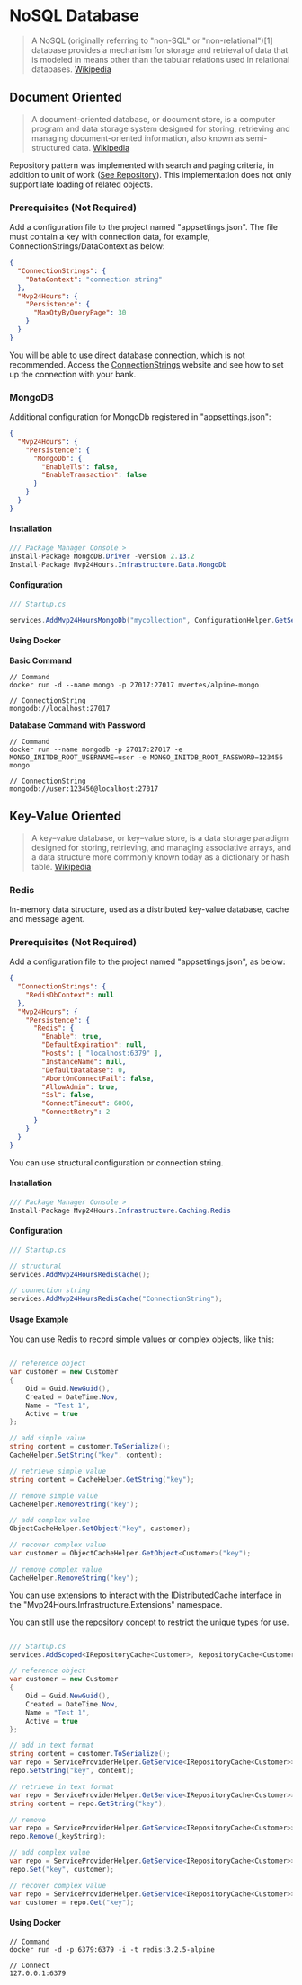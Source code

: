 # NoSQL Database
>A NoSQL (originally referring to "non-SQL" or "non-relational")[1] database provides a mechanism for storage and retrieval of data that is modeled in means other than the tabular relations used in relational databases. [Wikipedia](https://en.wikipedia.org/wiki/NoSQL)

## Document Oriented
> A document-oriented database, or document store, is a computer program and data storage system designed for storing, retrieving and managing document-oriented information, also known as semi-structured data.  [Wikipedia](https://en.wikipedia.org/wiki/Document-oriented_database)

Repository pattern was implemented with search and paging criteria, in addition to unit of work ([See Repository](en-us/database/use-repository)). This implementation does not only support late loading of related objects.

### Prerequisites (Not Required)
Add a configuration file to the project named "appsettings.json". The file must contain a key with connection data, for example, ConnectionStrings/DataContext as below:
```json
{
  "ConnectionStrings": {
    "DataContext": "connection string"
  },
  "Mvp24Hours": {
    "Persistence": {
      "MaxQtyByQueryPage": 30
    }
  }
}
```
You will be able to use direct database connection, which is not recommended. Access the [ConnectionStrings](https://www.connectionstrings.com/) website and see how to set up the connection with your bank.

### MongoDB
Additional configuration for MongoDb registered in "appsettings.json":
```json
{
  "Mvp24Hours": {
    "Persistence": {
      "MongoDb": {
        "EnableTls": false,
        "EnableTransaction": false
      }
    }
  }
}
```

#### Installation
```csharp
/// Package Manager Console >
Install-Package MongoDB.Driver -Version 2.13.2
Install-Package Mvp24Hours.Infrastructure.Data.MongoDb
```
#### Configuration
```csharp
/// Startup.cs

services.AddMvp24HoursMongoDb("mycollection", ConfigurationHelper.GetSettings("ConnectionStrings:DataContext"));
```

#### Using Docker
**Basic Command**
```
// Command
docker run -d --name mongo -p 27017:27017 mvertes/alpine-mongo

// ConnectionString
mongodb://localhost:27017

```

**Database Command with Password**
```
// Command
docker run --name mongodb -p 27017:27017 -e MONGO_INITDB_ROOT_USERNAME=user -e MONGO_INITDB_ROOT_PASSWORD=123456 mongo

// ConnectionString
mongodb://user:123456@localhost:27017

```

## Key-Value Oriented
>A key–value database, or key–value store, is a data storage paradigm designed for storing, retrieving, and managing associative arrays, and a data structure more commonly known today as a dictionary or hash table. [Wikipedia](https://en.wikipedia.org/wiki/Key%E2%80%93value_database)

### Redis
In-memory data structure, used as a distributed key-value database, cache and message agent.

### Prerequisites (Not Required)
Add a configuration file to the project named "appsettings.json", as below:
```json
{
  "ConnectionStrings": {
    "RedisDbContext": null
  },
  "Mvp24Hours": {
    "Persistence": {
      "Redis": {
        "Enable": true,
        "DefaultExpiration": null,
        "Hosts": [ "localhost:6379" ],
        "InstanceName": null,
        "DefaultDatabase": 0,
        "AbortOnConnectFail": false,
        "AllowAdmin": true,
        "Ssl": false,
        "ConnectTimeout": 6000,
        "ConnectRetry": 2
      }
    }
  }
}

```
You can use structural configuration or connection string.

#### Installation
```csharp
/// Package Manager Console >
Install-Package Mvp24Hours.Infrastructure.Caching.Redis
```

#### Configuration
```csharp
/// Startup.cs

// structural
services.AddMvp24HoursRedisCache();

// connection string
services.AddMvp24HoursRedisCache("ConnectionString");

```

#### Usage Example
You can use Redis to record simple values or complex objects, like this:

```csharp

// reference object
var customer = new Customer
{
    Oid = Guid.NewGuid(),
    Created = DateTime.Now,
    Name = "Test 1",
    Active = true
};

// add simple value
string content = customer.ToSerialize();
CacheHelper.SetString("key", content);

// retrieve simple value
string content = CacheHelper.GetString("key");

// remove simple value
CacheHelper.RemoveString("key");

// add complex value
ObjectCacheHelper.SetObject("key", customer);

// recover complex value
var customer = ObjectCacheHelper.GetObject<Customer>("key");

// remove complex value
CacheHelper.RemoveString("key");

```

You can use extensions to interact with the IDistributedCache interface in the "Mvp24Hours.Infrastructure.Extensions" namespace.

You can still use the repository concept to restrict the unique types for use.

```csharp

/// Startup.cs
services.AddScoped<IRepositoryCache<Customer>, RepositoryCache<Customer>>();

// reference object
var customer = new Customer
{
    Oid = Guid.NewGuid(),
    Created = DateTime.Now,
    Name = "Test 1",
    Active = true
};

// add in text format
string content = customer.ToSerialize();
var repo = ServiceProviderHelper.GetService<IRepositoryCache<Customer>>();
repo.SetString("key", content);

// retrieve in text format
var repo = ServiceProviderHelper.GetService<IRepositoryCache<Customer>>();
string content = repo.GetString("key");

// remove
var repo = ServiceProviderHelper.GetService<IRepositoryCache<Customer>>();
repo.Remove(_keyString);

// add complex value
var repo = ServiceProviderHelper.GetService<IRepositoryCache<Customer>>();
repo.Set("key", customer);

// recover complex value
var repo = ServiceProviderHelper.GetService<IRepositoryCache<Customer>>();
var customer = repo.Get("key");

```

#### Using Docker
```
// Command
docker run -d -p 6379:6379 -i -t redis:3.2.5-alpine

// Connect
127.0.0.1:6379

```
